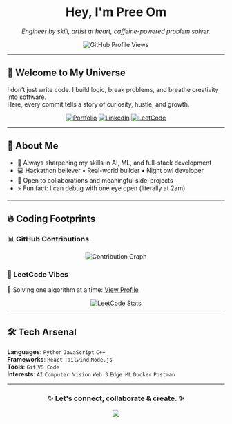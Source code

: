 <h1 align="center">Hey, I'm Pree Om </h1>
<p align="center"><i>Engineer by skill, artist at heart, caffeine-powered problem solver.</i></p>

<p align="center">
  <img src="https://komarev.com/ghpvc/?username=Pree-om&label=Profile%20Views&color=0e75b6&style=flat-square" alt="GitHub Profile Views" />
</p>

---

## 🚀 Welcome to My Universe  

I don’t just write code. I build logic, break problems, and breathe creativity into software.  
Here, every commit tells a story of curiosity, hustle, and growth.

<div align="center">

[![Portfolio](https://img.shields.io/badge/Portfolio-000000?style=for-the-badge&logo=githubpages&logoColor=white)](https://pree-om.github.io/pf)
[![LinkedIn](https://img.shields.io/badge/LinkedIn-0A66C2?style=for-the-badge&logo=linkedin&logoColor=white)](https://linkedin.com/in/pree-om)
[![LeetCode](https://img.shields.io/badge/LeetCode-FFA116?style=for-the-badge&logo=leetcode&logoColor=black)](https://leetcode.com/u/PreeOm/)

</div>

---

## 🌌 About Me  

- 🧠 Always sharpening my skills in AI, ML, and full-stack development  
- 💻 Hackathon believer • Real-world builder • Night owl developer  
- 🤝 Open to collaborations and meaningful side-projects  
- ⚡ Fun fact: I can debug with one eye open (literally at 2am)

---

## 🔥 Coding Footprints

### 📊 GitHub Contributions  
<p align="center">
  <img src="https://github-readme-activity-graph.vercel.app/graph?username=Pree-om&theme=react-dark&hide_border=true" alt="Contribution Graph">
</p>

### 🧠 LeetCode Vibes  
📍 Solving one algorithm at a time: [View Profile](https://leetcode.com/u/PreeOm/)  
<p align="center">
  <a href="https://leetcode.com/u/PreeOm/">
    <img src="https://leetcard.jacoblin.cool/PreeOm?theme=dark&font=Montserrat&ext=heatmap" alt="LeetCode Stats">
  </a>
</p>

---

## 🛠️ Tech Arsenal  

**Languages**: `Python` `JavaScript` `C++`  
**Frameworks**: `React` `Tailwind` `Node.js`  
**Tools**: `Git` `VS Code`  
**Interests**: `AI` `Computer Vision` `Web 3` `Edge ML` `Docker` `Postman`

---

<h3 align="center">✨ Let's connect, collaborate & create. ✨</h3>
<p align="center">
  <img src="https://readme-typing-svg.herokuapp.com/?lines=Crafting+impactful+solutions...;Breaking+things+to+build+better.;Let’s+build+something+awesome!&center=true&width=500&color=F7F7F7&vCenter=true&size=18">
</p>
